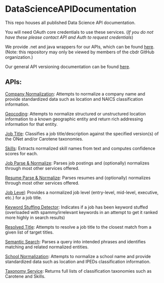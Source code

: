 DataScienceAPIDocumentation
===========================

This repo houses all published Data Science API documentation.

You will need OAuth core credentials to use these services. (*If you do not have these please contact API and Auth to request credentials*)

We provide .net and java wrappers for our APIs, which can be found [here](https://github.com/cbdr/DataScienceServices). (Note: this repository may only be viewed by members of the cbdr GitHub organization.)

Our general API versioning documentation can be found [here](Versioning.md).

APIs:
----
[Company Normalization](CompanyNormalization.md): Attempts to normalize a company name and provide standardized data such as location and NAICS classification information.

[Geocoding](Geocoding.md): Attempts to normalize structured or unstructured location information to a known geographic entity and return rich addressing information for that entity.

[Job Title](JobTitle.md): Classifies a job title/description against the specified version(s) of the ONet and/or Carotene taxonomies.

[Skills](Skills.md): Extracts normalized skill names from text and computes confidence scores for each.

[Job Parse & Normalize](JobParseAndNormalize.md): Parses job postings and (optionally) normalizes through most other services offered.

[Resume Parse & Normalize](ResumeParseAndNormalize.md): Parses resumes and (optionally) normalizes through most other services offered.

[Job Level](JobLevel.md): Provides a normalized job level (entry-level, mid-level, executive, etc.) for a job title.

[Keyword Stuffing Detector](KeywordStuffingDetector.md): Indicates if a job has been keyword stuffed (overloaded with spammy/irrelevant keywords in an attempt to get it ranked more highly in search results)

[Resolved Title](ResolvedTitle.md): Attempts to resolve a job title to the closest match from a given list of target titles.

[Semantic Search](SemanticSearch.md): Parses a query into intended phrases and identifies matching and related normalized entities.

[School Normalization](SchoolNormalization.md): Attempts to normalize a school name and provide standardized data such as location and IPEDs classification information.

[Taxonomy Service](TaxonomyService.md): Returns full lists of classification taxonomies such as Carotene and Skills.
